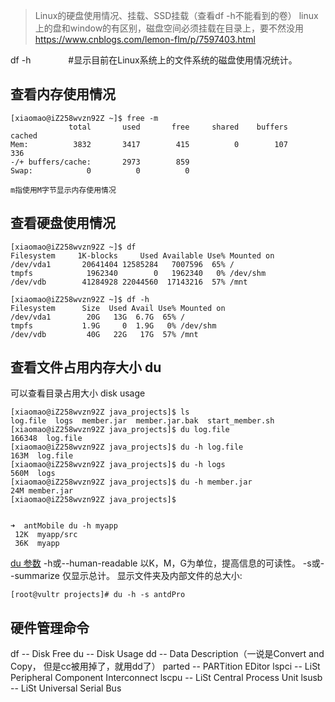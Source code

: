 > Linux的硬盘使用情况、挂载、SSD挂载（查看df -h不能看到的卷）
linux上的盘和window的有区别，磁盘空间必须挂载在目录上，要不然没用
https://www.cnblogs.com/lemon-flm/p/7597403.html

df -h     　　　　#显示目前在Linux系统上的文件系统的磁盘使用情况统计。

## 查看内存使用情况
```
[xiaomao@iZ258wvzn92Z ~]$ free -m
             total       used       free     shared    buffers     cached
Mem:          3832       3417        415          0        107        336
-/+ buffers/cache:       2973        859
Swap:            0          0          0

m指使用M字节显示内存使用情况
```

## 查看硬盘使用情况
```
[xiaomao@iZ258wvzn92Z ~]$ df
Filesystem     1K-blocks     Used Available Use% Mounted on
/dev/vda1       20641404 12585284   7007596  65% /
tmpfs            1962340        0   1962340   0% /dev/shm
/dev/vdb        41284928 22044560  17143216  57% /mnt

[xiaomao@iZ258wvzn92Z ~]$ df -h
Filesystem      Size  Used Avail Use% Mounted on
/dev/vda1        20G   13G  6.7G  65% /
tmpfs           1.9G     0  1.9G   0% /dev/shm
/dev/vdb         40G   22G   17G  57% /mnt
```

## 查看文件占用内存大小 du
可以查看目录占用大小 disk usage
```
[xiaomao@iZ258wvzn92Z java_projects]$ ls
log.file  logs  member.jar  member.jar.bak  start_member.sh
[xiaomao@iZ258wvzn92Z java_projects]$ du log.file
166348  log.file
[xiaomao@iZ258wvzn92Z java_projects]$ du -h log.file
163M  log.file
[xiaomao@iZ258wvzn92Z java_projects]$ du -h logs
560M  logs
[xiaomao@iZ258wvzn92Z java_projects]$ du -h member.jar
24M member.jar
[xiaomao@iZ258wvzn92Z java_projects]$


➜  antMobile du -h myapp
 12K  myapp/src
 36K  myapp
```

[du 参数](http://www.runoob.com/linux/linux-comm-du.html)
-h或--human-readable 以K，M，G为单位，提高信息的可读性。
-s或--summarize 仅显示总计。
显示文件夹及内部文件的总大小:
```
[root@vultr projects]# du -h -s antdPro
```
## 硬件管理命令
df -- Disk Free
du -- Disk Usage
dd -- Data Description（一说是Convert and Copy， 但是cc被用掉了，就用dd了）
parted -- PARTition EDitor
lspci -- LiSt Peripheral Component Interconnect
lscpu -- LiSt Central Process Unit
lsusb -- LiSt Universal Serial Bus